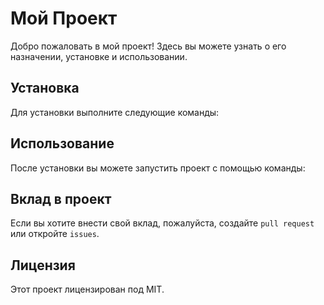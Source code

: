 # Мой Проект

Добро пожаловать в мой проект! Здесь вы можете узнать о его назначении, установке и использовании.

## Установка

Для установки выполните следующие команды:
## Использование

После установки вы можете запустить проект с помощью команды:
## Вклад в проект

Если вы хотите внести свой вклад, пожалуйста, создайте `pull request` или откройте `issues`.

## Лицензия

Этот проект лицензирован под MIT.
